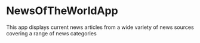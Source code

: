 # NewsOfTheWorldApp
This app displays current news articles from a wide variety of news sources covering a range of news categories

